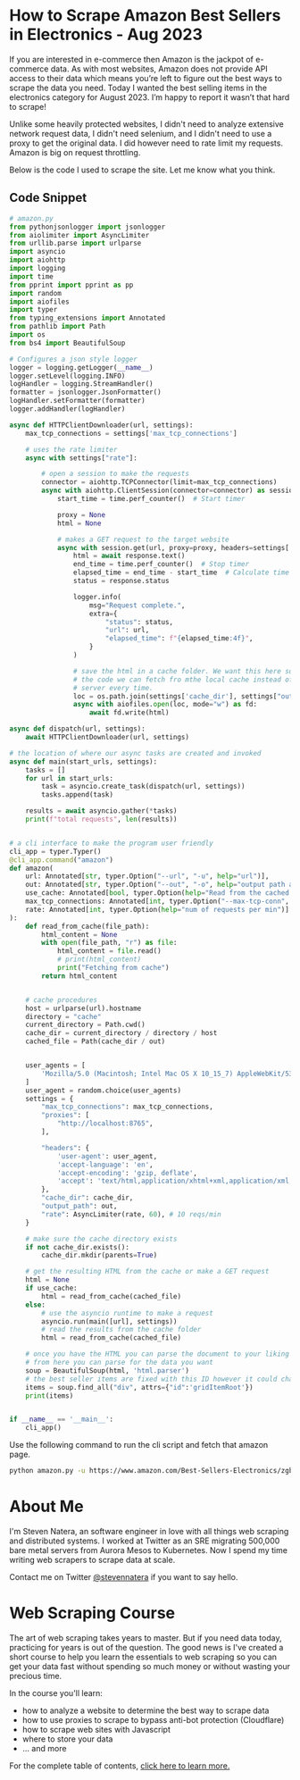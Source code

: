 # How to Scrape Amazon Best Sellers in Electronics - Aug 2023

If you are interested in e-commerce then Amazon is the jackpot of e-commerce data. As with most websites, Amazon does not provide API access to their data which means you’re left to figure out the best ways to scrape the data you need. Today I wanted the best selling items in the electronics category for August 2023. I’m happy to report it wasn’t that hard to scrape! 

Unlike some heavily protected websites, I didn't need to analyze extensive network request data, I didn't need selenium, and I didn't need to use a proxy to get the original data. I did however need to rate limit my requests. Amazon is big on request throttling. 

Below is the code I used to scrape the site. Let me know what you think.


## Code Snippet
```python
# amazon.py
from pythonjsonlogger import jsonlogger
from aiolimiter import AsyncLimiter
from urllib.parse import urlparse
import asyncio
import aiohttp
import logging
import time
from pprint import pprint as pp
import random
import aiofiles
import typer
from typing_extensions import Annotated
from pathlib import Path
import os
from bs4 import BeautifulSoup

# Configures a json style logger
logger = logging.getLogger(__name__)
logger.setLevel(logging.INFO)
logHandler = logging.StreamHandler()
formatter = jsonlogger.JsonFormatter()
logHandler.setFormatter(formatter)
logger.addHandler(logHandler)

async def HTTPClientDownloader(url, settings):
    max_tcp_connections = settings['max_tcp_connections']

    # uses the rate limiter
    async with settings["rate"]:

        # open a session to make the requests
        connector = aiohttp.TCPConnector(limit=max_tcp_connections)
        async with aiohttp.ClientSession(connector=connector) as session:
            start_time = time.perf_counter()  # Start timer

            proxy = None
            html = None

            # makes a GET request to the target website
            async with session.get(url, proxy=proxy, headers=settings['headers']) as response:
                html = await response.text()
                end_time = time.perf_counter()  # Stop timer
                elapsed_time = end_time - start_time  # Calculate time taken to get response
                status = response.status

                logger.info(
                    msg="Request complete.",
                    extra={
                        "status": status,
                        "url": url,
                        "elapsed_time": f"{elapsed_time:4f}",
                    }
                )

                # save the html in a cache folder. We want this here so that if we replay
                # the code we can fetch fro mthe local cache instead of fetching from the 
                # server every time.
                loc = os.path.join(settings['cache_dir'], settings["output_path"])
                async with aiofiles.open(loc, mode="w") as fd:
                    await fd.write(html)

async def dispatch(url, settings):
    await HTTPClientDownloader(url, settings)

# the location of where our async tasks are created and invoked
async def main(start_urls, settings):
    tasks = []
    for url in start_urls:
        task = asyncio.create_task(dispatch(url, settings))
        tasks.append(task)

    results = await asyncio.gather(*tasks)
    print(f"total requests", len(results))


# a cli interface to make the program user friendly
cli_app = typer.Typer()
@cli_app.command("amazon")
def amazon(
    url: Annotated[str, typer.Option("--url", "-u", help="url")],
    out: Annotated[str, typer.Option("--out", "-o", help="output path and file name")],
    use_cache: Annotated[bool, typer.Option(help="Read from the cached version of the page")] = False,
    max_tcp_connections: Annotated[int, typer.Option("--max-tcp-conn", help="max tcp connections")] = 1,
    rate: Annotated[int, typer.Option(help="num of requests per min")] = 1,
):
    def read_from_cache(file_path):
        html_content = None
        with open(file_path, "r") as file:
            html_content = file.read()
            # print(html_content)
            print("Fetching from cache")
        return html_content    


    # cache procedures
    host = urlparse(url).hostname
    directory = "cache"
    current_directory = Path.cwd()
    cache_dir = current_directory / directory / host
    cached_file = Path(cache_dir / out)


    user_agents = [
        'Mozilla/5.0 (Macintosh; Intel Mac OS X 10_15_7) AppleWebKit/537.36 (KHTML, like Gecko) Chrome/114.0.0.0 Safari/537.36' # works!
    ]
    user_agent = random.choice(user_agents)
    settings = {
        "max_tcp_connections": max_tcp_connections,
        "proxies": [
            "http://localhost:8765",
        ],

        "headers": {
            'user-agent': user_agent,
            'accept-language': 'en',
            'accept-encoding': 'gzip, deflate',
            'accept': 'text/html,application/xhtml+xml,application/xml;q=0.9,*/*;q=0.8'
        },
        "cache_dir": cache_dir,
        "output_path": out,
        "rate": AsyncLimiter(rate, 60), # 10 reqs/min
    }

    # make sure the cache directory exists
    if not cache_dir.exists():
        cache_dir.mkdir(parents=True)

    # get the resulting HTML from the cache or make a GET request
    html = None
    if use_cache:
        html = read_from_cache(cached_file)
    else:
        # use the asyncio runtime to make a request
        asyncio.run(main([url], settings))
        # read the results from the cache folder
        html = read_from_cache(cached_file)

    # once you have the HTML you can parse the document to your liking
    # from here you can parse for the data you want
    soup = BeautifulSoup(html, 'html.parser')
    # the best seller items are fixed with this ID however it could change in the future
    items = soup.find_all("div", attrs={"id":'gridItemRoot'})
    print(items)


if __name__ == '__main__':
    cli_app()
```

Use the following command to run the cli script and fetch that amazon page.

```sh
python amazon.py -u https://www.amazon.com/Best-Sellers-Electronics/zgbs/electronics/ref=zg_bs_nav_0 -o best-sellers-electronics.html

```

# About Me

I'm Steven Natera, an software engineer in love with all things web scraping and distributed systems. I worked at Twitter as an SRE migrating 500,000 bare metal servers from Aurora Mesos to Kubernetes. Now I spend my time writing web scrapers to scrape data at scale.

Contact me on Twitter [@stevennatera](https://twitter.com/stevennatera) if you want to say hello.

# Web Scraping Course

The art of web scraping takes years to master. But if you need data today, practicing for years is out of the question. The good news is I've created a short course to help you learn the essentials to web scraping so you can get your data fast without spending so much money or without wasting your precious time.

In the course you'll learn: 

- how to analyze a website to determine the best way to scrape data
- how to use proxies to scrape to bypass anti-bot protection (Cloudflare)
- how to scrape web sites with Javascript
- where to store your data
- ... and more

For the complete table of contents, [click here to learn more.](https://stevennatera.gumroad.com/l/isfsd)
